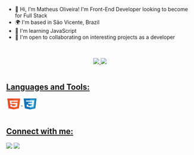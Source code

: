 <ul>
  <li>👋 Hi, I’m Matheus Oliveira! I'm Front-End Developer looking to become for Full Stack</li>
  <li>🌍 I'm based in São Vicente, Brazil</li>
  <li>🧠 I'm learning JavaScript</li>
  <li>🤝 I'm open to collaborating on interesting projects as a developer</li>
</ul>
</div>
    <div style="display: inline_block"><br>
<div style="display: inline_block"><br>
<div align="center">
  <a href="https://github.com/mathjuve">
  <img height="180em" src="https://github-readme-stats.vercel.app/api?username=mathjuve&show_icons=true&theme=dark&include_all_commits=true&count_private=true"/>
  <img height="180em" src="https://github-readme-stats.vercel.app/api/top-langs/?username=mathjuve&layout=compact&langs_count=7&theme=dark"/>
</div>
<div style="display: inline_block"><br>
</div>  
    <h2>Languages and Tools:</h2>
<img align="center" alt="Math-HTML" height="30" width="40" src="https://raw.githubusercontent.com/devicons/devicon/master/icons/html5/html5-original.svg">
<img align="center" alt="Math-CSS" height="30" width="40" src="https://raw.githubusercontent.com/devicons/devicon/master/icons/css3/css3-original.svg">

</div>
<div style="display: inline_block"><br>
<div> 
    <h2>Connect with me:</h2>
     
  <a href = "mailto:matheus.98562020@gmail.com"><img src="https://img.shields.io/badge/-Gmail-%23333?style=for-the-badge&logo=gmail&logoColor=white" target="_blank"></a>
<a href="https://www.linkedin.com/in/matheus-juvenal-379768237" target="_blank"><img src="https://img.shields.io/badge/-LinkedIn-%230077B5?style=for-the-badge&logo=linkedin&logoColor=white" target="_blank"></a>
</div>


